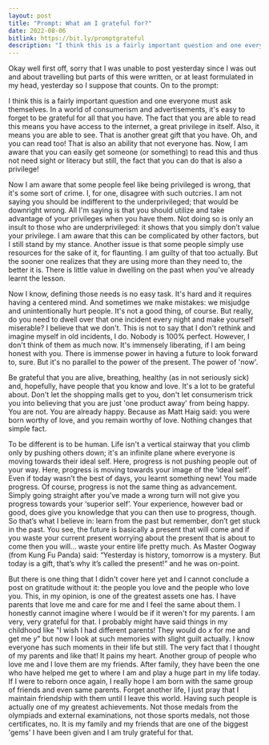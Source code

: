 ```yaml
---
layout: post
title: "Prompt: What am I grateful for?"
date: 2022-08-06
bitlink: https://bit.ly/promptgrateful
description: "I think this is a fairly important question and one everyone must ask themselves. In a world of consumerism and advertisements, it's easy to forget to be grateful for all that you have. The fact that you are able to read this means you have access to the internet, a great privilege in itself. Also, it means you..."
---
```


Okay well first off, sorry that I was unable to post yesterday since I was out and about travelling but parts of this were written, or at least formulated in my head, yesterday so I suppose that counts. On to the prompt:

I think this is a fairly important question and one everyone must ask themselves. In a world of consumerism and advertisements, it's easy to forget to be grateful for all that you have. The fact that you are able to read this means you have access to the internet, a great privilege in itself. Also, it means you are able to see. That is another great gift that you have. Oh, and you can read too! That is also an ability that not everyone has. Now, I am aware that you can easily get someone (or something) to read this and thus not need sight or literacy but still, the fact that you can do that is also a privilege!

Now I am aware that some people feel like being privileged is wrong, that it's some sort of crime. I, for one, disagree with such outcries. I am not saying you should be indifferent to the underprivileged; that would be downright wrong. All I'm saying is that you should utilize and take advantage of your privileges when you have them. Not doing so is only an insult to those who are underprivileged: it shows that you simply don’t value your privilege. I am aware that this can be complicated by other factors, but I still stand by my stance. Another issue is that some people simply use resources for the sake of it, for flaunting. I am guilty of that too actually. But the sooner one realizes that they are using more than they need to, the better it is. There is little value in dwelling on the past when you’ve already learnt the lesson.

Now I know, defining those needs is no easy task. It's hard and it requires having a centered mind. And sometimes we make mistakes: we misjudge and unintentionally hurt people. It's not a good thing, of course. But really, do you need to dwell over that one incident every night and make yourself miserable? I believe that we don't. This is not to say that I don't rethink and imagine myself in old incidents, I do. Nobody is 100% perfect. However, I don't think of them as much now. It's immensely liberating, if I am being honest with you. There is immense power in having a future to look forward to, sure. But it's no parallel to the power of the present. The power of 'now'.

Be grateful that you are alive, breathing, healthy (as in not seriously sick) and, hopefully, have people that you know and love. It's a lot to be grateful about. Don't let the shopping malls get to you, don't let consumerism trick you into believing that you are just 'one product away' from being happy. You are not. You are already happy. Because as Matt Haig said: you were born worthy of love, and you remain worthy of love. Nothing changes that simple fact. 

To be different is to be human. Life isn't a vertical stairway that you climb only by pushing others down; it's an infinite plane where everyone is moving towards their ideal self. Here, progress is not pushing people out of your way. Here, progress is moving towards your image of the ‘ideal self’. Even if today wasn’t the best of days, you learnt something new! You made progress. Of course, progress is not the same thing as advancement. Simply going straight after you’ve made a wrong turn will not give you progress towards your ‘superior self’. Your experience, however bad or good, does give you knowledge that you can then use to progress, though. So that’s what I believe in: learn from the past but remember, don’t get stuck in the past. You see, the future is basically a present that will come and if you waste your current present worrying about the present that is about to come then you will… waste your entire life pretty much. As Master Oogway (from Kung Fu Panda) said: “Yesterday is history, tomorrow is a mystery. But today is a gift, that’s why it’s called the present!” and he was on-point.

But there is one thing that I didn't cover here yet and I cannot conclude a post on gratitude without it: the people you love and the people who love you. This, in my opinion, is one of the greatest assets one has. I have parents that love me and care for me and I feel the same about them. I honestly cannot imagine where I would be if it weren't for my parents. I am very, very grateful for that. I probably might have said things in my childhood like "I wish I had different parents! They would do *x* for me and get me *y*" but now I look at such memories with slight guilt actually. I know everyone has such moments in their life but still. The very fact that I thought of my parents and like that! It pains my heart. Another group of people who love me and I love them are my friends. After family, they have been the one who have helped me get to where I am and play a huge part in my life today. If I were to reborn once again, I really hope I am born with the same group of friends and even same parents. Forget another life, I just pray that I maintain friendship with them until I leave this world. Having such people is actually one of my greatest achievements. Not those medals from the olympiads and external examinations, not those sports medals, not those certificates, no. It is my family and my friends that are one of the biggest 'gems' I have been given and I am truly grateful for that.